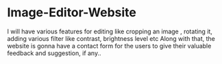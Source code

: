 # Image-Editor-Website

I will have various features for editing like cropping an image , rotating it, adding various filter like contrast, brightness level etc
Along with that, the website is gonna have a contact form for the users to give their valuable feedback and suggestion, if any..
